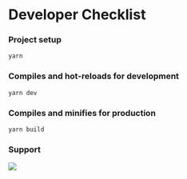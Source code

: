 # Developer Checklist

### Project setup
```
yarn
```

### Compiles and hot-reloads for development
```
yarn dev
```

### Compiles and minifies for production
```
yarn build
```


### Support
[![](https://www.paypalobjects.com/en_US/i/btn/btn_donateCC_LG.gif)](https://www.paypal.com/cgi-bin/webscr?cmd=_s-xclick&hosted_button_id=X5XGC2J7M2RZ6)
